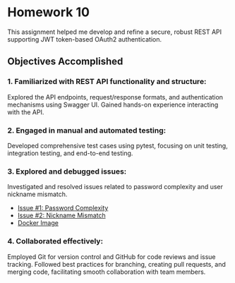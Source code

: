 # Homework 10

This assignment helped me develop and refine a secure, robust REST API supporting JWT token-based OAuth2 authentication. 

## Objectives Accomplished
### 1. Familiarized with REST API functionality and structure:

Explored the API endpoints, request/response formats, and authentication mechanisms using Swagger UI.
Gained hands-on experience interacting with the API.

### 2. Engaged in manual and automated testing:

Developed comprehensive test cases using pytest, focusing on unit testing, integration testing, and end-to-end testing.

### 3. Explored and debugged issues:

Investigated and resolved issues related to password complexity and user nickname mismatch.
- [Issue #1: Password Complexity](https://github.com/saiabhishek-mgv/Is601-Homework10/issues/3)
- [Issue #2: Nickname Mismatch](https://github.com/saiabhishek-mgv/Is601-Homework10/issues/5)
- [Docker Image](https://hub.docker.com/repository/docker/saiabhishekmgv/homework10/general)

### 4. Collaborated effectively:

Employed Git for version control and GitHub for code reviews and issue tracking.
Followed best practices for branching, creating pull requests, and merging code, facilitating smooth collaboration with team members.
